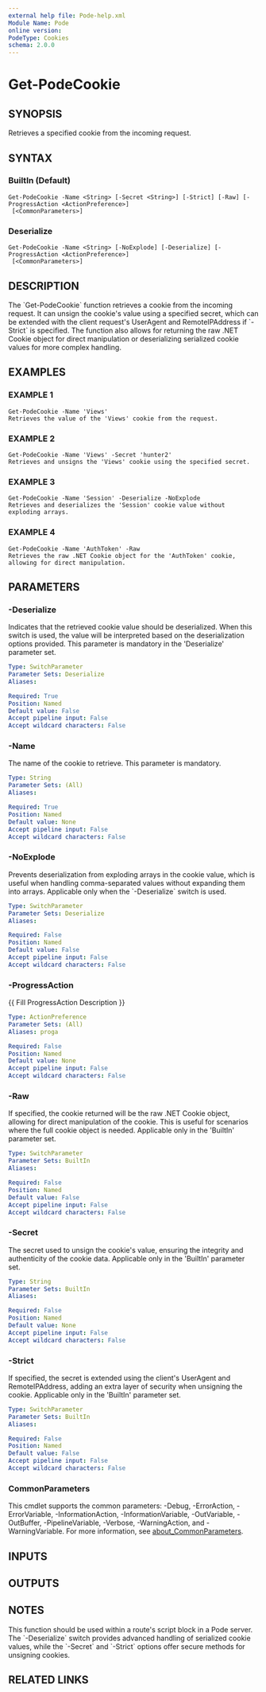 ```yaml
---
external help file: Pode-help.xml
Module Name: Pode
online version:
PodeType: Cookies
schema: 2.0.0
---
```


# Get-PodeCookie

## SYNOPSIS
Retrieves a specified cookie from the incoming request.

## SYNTAX

### BuiltIn (Default)
```
Get-PodeCookie -Name <String> [-Secret <String>] [-Strict] [-Raw] [-ProgressAction <ActionPreference>]
 [<CommonParameters>]
```

### Deserialize
```
Get-PodeCookie -Name <String> [-NoExplode] [-Deserialize] [-ProgressAction <ActionPreference>]
 [<CommonParameters>]
```

## DESCRIPTION
The \`Get-PodeCookie\` function retrieves a cookie from the incoming request.
It can unsign the cookie's value using a specified secret, which can be extended with the client request's UserAgent and RemoteIPAddress if \`-Strict\` is specified.
The function also allows for returning the raw .NET Cookie object for direct manipulation or deserializing serialized cookie values for more complex handling.

## EXAMPLES

### EXAMPLE 1
```
Get-PodeCookie -Name 'Views'
Retrieves the value of the 'Views' cookie from the request.
```

### EXAMPLE 2
```
Get-PodeCookie -Name 'Views' -Secret 'hunter2'
Retrieves and unsigns the 'Views' cookie using the specified secret.
```

### EXAMPLE 3
```
Get-PodeCookie -Name 'Session' -Deserialize -NoExplode
Retrieves and deserializes the 'Session' cookie value without exploding arrays.
```

### EXAMPLE 4
```
Get-PodeCookie -Name 'AuthToken' -Raw
Retrieves the raw .NET Cookie object for the 'AuthToken' cookie, allowing for direct manipulation.
```

## PARAMETERS

### -Deserialize
Indicates that the retrieved cookie value should be deserialized.
When this switch is used, the value will be
interpreted based on the deserialization options provided.
This parameter is mandatory in the 'Deserialize' parameter set.

```yaml
Type: SwitchParameter
Parameter Sets: Deserialize
Aliases:

Required: True
Position: Named
Default value: False
Accept pipeline input: False
Accept wildcard characters: False
```

### -Name
The name of the cookie to retrieve.
This parameter is mandatory.

```yaml
Type: String
Parameter Sets: (All)
Aliases:

Required: True
Position: Named
Default value: None
Accept pipeline input: False
Accept wildcard characters: False
```

### -NoExplode
Prevents deserialization from exploding arrays in the cookie value, which is useful when handling comma-separated
values without expanding them into arrays.
Applicable only when the \`-Deserialize\` switch is used.

```yaml
Type: SwitchParameter
Parameter Sets: Deserialize
Aliases:

Required: False
Position: Named
Default value: False
Accept pipeline input: False
Accept wildcard characters: False
```

### -ProgressAction
{{ Fill ProgressAction Description }}

```yaml
Type: ActionPreference
Parameter Sets: (All)
Aliases: proga

Required: False
Position: Named
Default value: None
Accept pipeline input: False
Accept wildcard characters: False
```

### -Raw
If specified, the cookie returned will be the raw .NET Cookie object, allowing for direct manipulation of
the cookie.
This is useful for scenarios where the full cookie object is needed.
Applicable only in the 'BuiltIn' parameter set.

```yaml
Type: SwitchParameter
Parameter Sets: BuiltIn
Aliases:

Required: False
Position: Named
Default value: False
Accept pipeline input: False
Accept wildcard characters: False
```

### -Secret
The secret used to unsign the cookie's value, ensuring the integrity and authenticity of the cookie data.
Applicable only in the 'BuiltIn' parameter set.

```yaml
Type: String
Parameter Sets: BuiltIn
Aliases:

Required: False
Position: Named
Default value: None
Accept pipeline input: False
Accept wildcard characters: False
```

### -Strict
If specified, the secret is extended using the client's UserAgent and RemoteIPAddress, adding an extra layer of
security when unsigning the cookie.
Applicable only in the 'BuiltIn' parameter set.

```yaml
Type: SwitchParameter
Parameter Sets: BuiltIn
Aliases:

Required: False
Position: Named
Default value: False
Accept pipeline input: False
Accept wildcard characters: False
```

### CommonParameters
This cmdlet supports the common parameters: -Debug, -ErrorAction, -ErrorVariable, -InformationAction, -InformationVariable, -OutVariable, -OutBuffer, -PipelineVariable, -Verbose, -WarningAction, and -WarningVariable. For more information, see [about_CommonParameters](http://go.microsoft.com/fwlink/?LinkID=113216).

## INPUTS

## OUTPUTS

## NOTES
This function should be used within a route's script block in a Pode server.
The \`-Deserialize\` switch provides
advanced handling of serialized cookie values, while the \`-Secret\` and \`-Strict\` options offer secure methods for
unsigning cookies.

## RELATED LINKS
